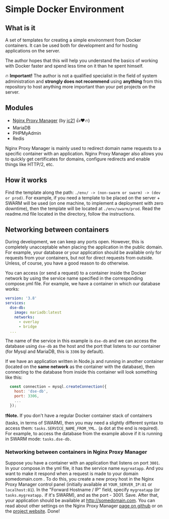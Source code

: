 # Simple Docker Environment

## What is it

A set of templates for creating a simple environment from Docker containers. It can be used both for development and for hosting applications on the server.

The author hopes that this will help you understand the basics of working with Docker faster and spend less time on it than he spent himself.

🔥 **Important!** The author is not a qualified specialist in the field of system administration and **strongly does not recommend** using **anything** from this repository to host anything more important than your pet projects on the server.

## Modules

- [Nginx Proxy Manager](https://github.com/NginxProxyManager/nginx-proxy-manager) (by [jc21](https://github.com/jc21) 👍❤️🔥)
- MariaDB
- PHPMyAdmin
- Redis

Nginx Proxy Manager is mainly used to redirect domain name requests to a specific container with an application. Nginx Proxy Manager also allows you to quickly get certificates for domains, configure redirects and enable things like HTTP/2, etc.

## How it works

Find the template along the path: `./env/ -> (non-swarm or swarm) -> (dev or prod)`. For example, if you need a template to be placed on the server + SWARM will be used (on one machine, to implement a deployment with zero downtime), then the template will be located at `./env/swarm/prod`. Read the readme.md file located in the directory, follow the instructions.

## Networking between containers

During development, we can keep any ports open. However, this is completely unacceptable when placing the application in the public domain. For example, your database or your application should be available only for requests from your containers, but not for direct requests from outside. Unless, of course, you have a good reason to do otherwise.

You can access (or send a request) to a container inside the Docker network by using the service name specified in the corresponding compose.yml file. For example, we have a container in which our database works:

```yml
version: '3.8'
services:
  dse-db:
    image: mariadb:latest
    networks:
      - overlay
      - bridge
  ...
```

The name of the service in this example is `dse-db` and we can access the database using `dse-db` as the host and the port that listens to our container (for Mysql and MariaDB, this is `3306` by default).

If we have an application written in Node.js and running in another container (located on the **same network** as the container with the database), then connecting to the database from inside this container will look something like this:

```javascript
  const connection = mysql.createConnection({
    host: 'dse-db',
    port: 3306,
    ...
  });
```

❗️**Note.** If you don't have a regular Docker container stack of containers (tasks, in terms of SWARM), then you may need a slightly different syntax to access them: `tasks.SERVICE_NAME_FROM_YML.` (a dot at the end is required). For example, to access the database from the example above if it is running in SWARM mode: `tasks.dse-db.`

### Networking between containers in Nginx Proxy Manager

Suppose you have a container with an application that listens on port `3001`. In your compose.in the yml file, it has the service name `mygreatapp`. And you want to make it respond when a request is made to your domain somedomain.com . To do this, you create a new proxy host in the Nginx Proxy Manager control panel (initially available at `YOUR_SERVER_IP:81` or `localhost:81`). In the "Forward Hostname / IP" field, specify `mygreatapp` (or `tasks.mygreatapp.` if it's SWARM), and as the port - 3001. Save. After that, your application should be available at http://somedomain.com. You can read about other settings on the Nginx Proxy Manager [page on github](https://github.com/NginxProxyManager/nginx-proxy-manager) or on the [project website](https://nginxproxymanager.com/). Done!
